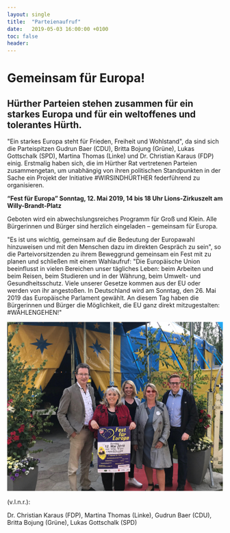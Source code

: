 ```yaml
---
layout: single
title:  "Parteienaufruf"
date:   2019-05-03 16:00:00 +0100
toc: false
header:
---
```


# Gemeinsam für Europa! 
## Hürther Parteien stehen zusammen für ein starkes Europa und für ein weltoffenes und tolerantes Hürth. 

"Ein starkes Europa steht für Frieden, Freiheit und Wohlstand", da sind sich die Parteispitzen Gudrun Baer (CDU), Britta Bojung (Grüne), Lukas Gottschalk (SPD), Martina Thomas (Linke) und Dr. Christian Karaus (FDP) einig. Erstmalig haben sich, die im Hürther Rat vertretenen Parteien zusammengetan, um unabhängig von ihren politischen Standpunkten in der Sache ein Projekt der Initiative #WIRSINDHÜRTHER federführend zu organisieren. 

**“Fest für Europa”
Sonntag, 12. Mai 2019, 14 bis 18 Uhr
Lions-Zirkuszelt am Willy-Brandt-Platz**

Geboten wird ein abwechslungsreiches Programm für Groß und Klein. Alle Bürgerinnen und Bürger sind herzlich eingeladen – gemeinsam für Europa.

"Es ist uns wichtig, gemeinsam auf die Bedeutung der Europawahl hinzuweisen und mit den Menschen dazu im direkten Gespräch zu sein", so die Parteivorsitzenden zu ihrem Beweggrund gemeinsam ein Fest mit zu planen und schließen mit einem Wahlaufruf: "Die Europäische Union beeinflusst in vielen Bereichen unser tägliches Leben: beim Arbeiten und beim Reisen, beim Studieren und in der Währung, beim Umwelt- und Gesundheitsschutz. Viele unserer Gesetze kommen aus der EU oder werden von ihr angestoßen. In Deutschland wird am Sonntag, den 26. Mai 2019 das Europäische Parlament gewählt. An diesem Tag haben die Bürgerinnen und Bürger die Möglichkeit, die EU ganz direkt mitzugestalten: #WÄHLENGEHEN!" 

!["Hürther Parteienvertreter"](/assets/images/2019-0503-Parteienaufruf.jpg)

(v.l.n.r.): 

Dr. Christian Karaus (FDP), Martina Thomas (Linke), Gudrun Baer (CDU), Britta Bojung (Grüne), Lukas Gottschalk (SPD) 
